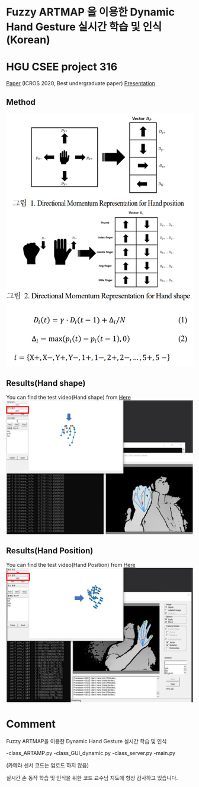 # Fuzzy ARTMAP 을 이용한  Dynamic Hand Gesture 실시간 학습 및 인식(Korean)
# HGU CSEE project 316
[Paper](https://github.com/rlgnswk/project_316/blob/master/Paper/(Korean)Fuzzy%20ARTMAP%EC%9D%84_%EC%9D%B4%EC%9A%A9%ED%95%9C_Dynamic_Hand_Gesture_%EC%8B%A4%EC%8B%9C%EA%B0%84_%ED%95%99%EC%8A%B5_%EB%B0%8F_%EC%9D%B8%EC%8B%9D.pdf) (ICROS 2020, Best undergraduate paper)
[Presentation](https://www.youtube.com/watch?v=3Ba6yfdvaHw)

## Method

![figures](./figs/figures.png)
![equation](./figs/equation.png)

## Results(Hand shape)
You can find the test video(Hand shape) from [Here](https://www.youtube.com/watch?v=H2nVC2lFWjI)
![hand_shape](./figs/hand_shape.png)

## Results(Hand Position)
You can find the test video(Hand Position) from [Here](https://www.youtube.com/watch?v=nz32D1FPceo)
![hand_position](./figs/hand_position.png)



# Comment

Fuzzy ARTMAP을 이용한 Dynamic Hand Gesture 실시간 학습 및 인식

-class_ARTAMP.py
-class_GUI_dynamic.py
-class_server.py
-main.py

(카메라 센서 코드는 업로드 하지 않음)

실시간 손 동작 학습 및 인식을 위한 코드
교수님 지도에 항상 감사하고 있습니다.
